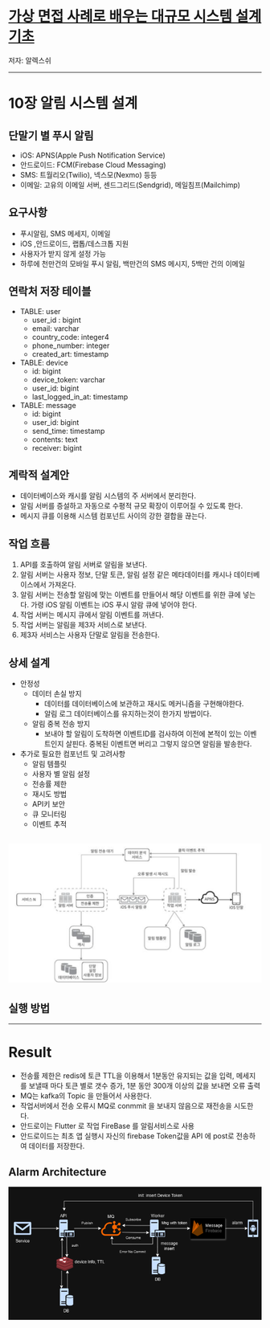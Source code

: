 # [가상 면접 사례로 배우는 대규모 시스템 설계 기초](https://www.yes24.com/Product/Goods/102819435)
저자: 알렉스쉬

---

# 10장 알림 시스템 설계

## 단말기 별 푸시 알림
- iOS: APNS(Apple Push Notification Service)
- 안드로이드: FCM(Firebase Cloud Messaging)
- SMS: 트월리오(Twilio), 넥스모(Nexmo) 등등
- 이메일: 고유의 이메일 서버, 센드그리드(Sendgrid), 메일침프(Mailchimp)

## 요구사항

- 푸시알림, SMS 메세지, 이메일
- iOS ,안드로이드, 랩톱/데스크톱 지원
- 사용자가 받지 않게 설정 가능
- 하루에 천만건의 모바일 푸시 알림, 백만건의 SMS 메시지, 5백만 건의 이메일

## 연락처 저장 테이블
- TABLE: user
    - user_id : bigint
    - email: varchar
    - country_code: integer4
    - phone_number: integer
    - created_art: timestamp
- TABLE: device
    - id: bigint
    - device_token: varchar
    - user_id: bigint
    - last_logged_in_at: timestamp
- TABLE: message
  - id: bigint
  - user_id: bigint
  - send_time: timestamp
  - contents: text
  - receiver: bigint

## 계락적 설계안

- 데이터베이스와 캐시를 알림 시스템의 주 서버에서 분리한다.
- 알림 서버를 증설하고 자동으로 수평적 규모 확장이 이루어질 수 있도록 한다.
- 메시지 큐를 이용해 시스템 컴포넌트 사이의 강한 결합을 끊는다.


## 작업 흐름

1. API를 호출하여 알림 서버로 알림을 보낸다.
2. 알림 서버는 사용자 정보, 단말 토큰, 알림 설정 같은 메타데이터를 캐시나 데이터베이스에서 가져온다.
3. 알림 서버는 전송할 알림에 맞는 이벤트를 만들어서 해당 이벤트를 위한 큐에 넣는다. 가령 iOS 알림 이벤트는 iOS 푸시 알람 큐에 넣어야 한다.
4. 작업 서버는 메시지 큐에서 알림 이벤트를 꺼낸다.
5. 작업 서버는 알림을 제3자 서비스로 보낸다.
6. 제3자 서비스는 사용자 단말로 알림을 전송한다.

## 상세 설계
- 안정성
    - 데이터 손실 방지
        - 데이터를 데이터베이스에 보관하고 재시도 메커니즘을 구현해야한다.
        - 알림 로그 데이터베이스를 유지하는것이 한가지 방법이다.
    - 알림 중복 전송 방지
        - 보내야 할 알림이 도착하면 이벤트ID를 검사하여 이전에 본적이 있는 이벤트인지 살핀다. 중복된 이벤트면 버리고 그렇지 않으면 알림을 발송한다.
- 추가로 필요한 컴포넌트 및 고려사항
    - 알림 템플릿
    - 사용자 별 알림 설정
    - 전송률 제한
    - 재시도 방법
    - API키 보안
    - 큐 모니터링
    - 이벤트 추적
    
![디자인](./img/design.png)
---


## 실행 방법
---

# Result
- 전송률 제한은 redis에 토큰 TTL을 이용해서 1분동안 유지되는 값을 입력, 메세지를 보낼때 마다 토큰 별로 갯수 증가, 1분 동안 300개 이상의 값을 보내면 오류 출력
- MQ는 kafka의 Topic 을 만들어서 사용한다.
- 작업서버에서 전송 오류시 MQ로 conmmit 을 보내지 않음으로 재전송을 시도한다.
- 안드로이는 Flutter 로 작업 FireBase 를 알림서비스로 사용
- 안드로이드는 최초 앱 실행시 자신의 firebase Token값을 API 에 post로 전송하여 데이터를 저장한다.

## Alarm Architecture
![arc](img/10_alarm_design.drawio.png)

